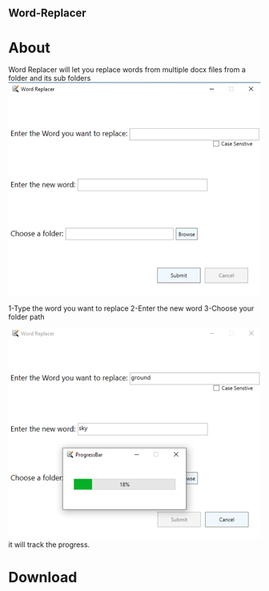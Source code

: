 ## Word-Replacer




# About
Word Replacer will let you replace words from multiple docx files from a folder and its sub folders
![](https://github.com/AbuRuqaa/Word-Replacer/blob/main/resources/MainWindow.png)



1-Type the word you want to replace
2-Enter the new word
3-Choose your folder path









![](https://github.com/AbuRuqaa/Word-Replacer/blob/main/resources/MainW_ProgressB.png)
it will  track the progress.

# Download

